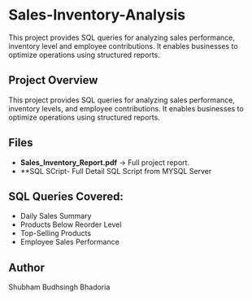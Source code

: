 # Sales-Inventory-Analysis
This project provides SQL queries for analyzing sales performance, inventory level and employee contributions. It enables businesses to optimize operations using structured reports.

## Project Overview
This project provides SQL queries for analyzing sales performance, inventory levels, and employee contributions. It enables businesses to optimize operations using structured reports.

## Files
- **Sales_Inventory_Report.pdf** → Full project report.
- **SQL SCript- Full Detail SQL Script from MYSQL Server

## SQL Queries Covered:
- Daily Sales Summary
- Products Below Reorder Level
- Top-Selling Products
- Employee Sales Performance


## Author
Shubham Budhsingh Bhadoria

